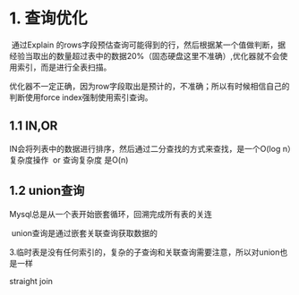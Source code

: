 # 1. 查询优化

​	通过Explain 的rows字段预估查询可能得到的行，然后根据某一个值做判断，据经验当取出的数量超过表中的数据20%（固态硬盘这里不准确）,优化器就不会使用索引，而是进行全表扫描。

​	优化器不一定正确，因为row字段取出是预计的，不准确；所以有时候相信自己的判断使用force index强制使用索引查询。



## 1.1 IN,OR

​	IN会将列表中的数据进行排序，然后通过二分查找的方式来查找，是一个O(log n）复杂度操作
​	or 查询复杂度 是O(n)

## 1.2 union查询

Mysql总是从一个表开始嵌套循环，回溯完成所有表的关连

​		union查询是通过嵌套关联查询获取数据的

3.临时表是没有任何索引的，复杂的子查询和关联查询需要注意，所以对union也是一样

straight join



